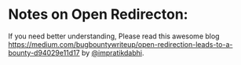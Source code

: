 # Notes on Open Redirecton:
If you need better understanding, Please read this awesome blog https://medium.com/bugbountywriteup/open-redirection-leads-to-a-bounty-d94029e11d17 by [@impratikdabhi](https://twitter.com/impratikdabhi).
